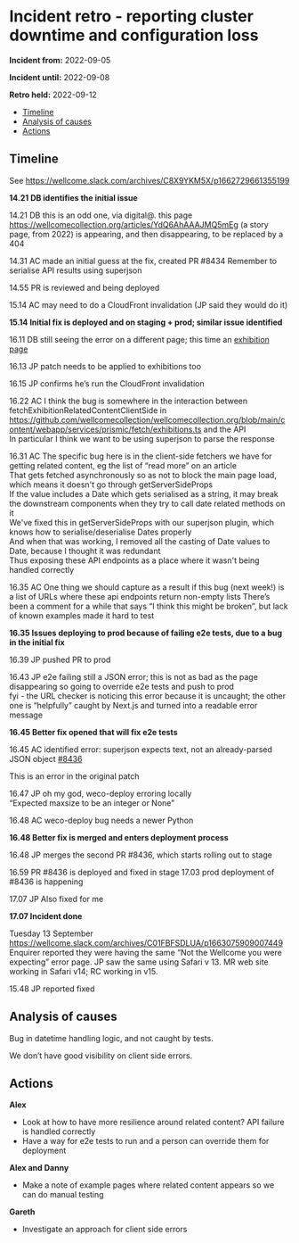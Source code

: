 # Incident retro -  reporting cluster downtime and configuration loss

**Incident from:** 2022-09-05

**Incident until:** 2022-09-08

**Retro held:** 2022-09-12

- [Timeline](#timeline)
- [Analysis of causes](#analysis-of-causes)
- [Actions](#actions)

## Timeline

See https://wellcome.slack.com/archives/C8X9YKM5X/p1662729661355199

**14.21 DB identifies the initial issue**

14.21 DB this is an odd one, via digital@. this page
https://wellcomecollection.org/articles/YdQ6AhAAAJMQ5mEg 
(a story page, from 2022) is appearing, and then disappearing, to be replaced by a 404

14.31 AC made an initial guess at the fix, created PR #8434 Remember to serialise API results using superjson 

14.55 PR is reviewed and being deployed

15.14 AC may need to do a CloudFront invalidation (JP said they would do it)

**15.14 Initial fix is deployed and on staging + prod; similar issue identified**

16.11 DB still seeing the error on a different page; this time an [exhibition page](https://wellcomecollection.org/exhibitions/YjiSFxEAACIAcqpb)

16.13 JP patch needs to be applied to exhibitions too

16.15 JP confirms he’s run the CloudFront invalidation

16.22 AC I think the bug is somewhere in the interaction between fetchExhibitionRelatedContentClientSide in https://github.com/wellcomecollection/wellcomecollection.org/blob/main/content/webapp/services/prismic/fetch/exhibitions.ts and the API<br>
In particular I think we want to be using superjson to parse the response

16.31 AC The specific bug here is in the client-side fetchers we have for getting related content, eg the list of “read more” on an article<br>
That gets fetched asynchronously so as not to block the main page load, which means it doesn't go through getServerSideProps<br>
If the value includes a Date which gets serialised as a string, it may break the downstream components when they try to call date related methods on it<br>
We've fixed this in getServerSideProps with our superjson plugin, which knows how to serialise/deserialise Dates properly<br>
And when that was working, I removed all the casting of Date values to Date, because I thought it was redundant<br>
Thus exposing these API endpoints as a place where it wasn't being handled correctly

16.35 AC One thing we should capture as a result if this bug (next week!) is a list of URLs where these api endpoints return non-empty lists
There’s been a comment for a while that says “I think this might be broken”, but lack of known examples made it hard to test 

**16.35 Issues deploying to prod because of failing e2e tests, due to a bug in the initial fix**

16.39 JP pushed PR to prod

16.43 JP e2e failing
still a JSON error; this is not as bad as the page disappearing so going to override e2e tests and push to prod<br>
fyi - the URL checker is noticing this error because it is uncaught; the other one is “helpfully” caught by Next.js and turned into a readable error message

**16.45 Better fix opened that will fix e2e tests**

16.45 AC identified error: superjson expects text, not an already-parsed JSON object [#8436](https://github.com/wellcomecollection/wellcomecollection.org/pull/8436)

This is an error in the original patch

16.47 JP oh my god, weco-deploy erroring locally<br>
“Expected maxsize to be an integer or None”

16.48 AC weco-deploy bug needs a newer Python

**16.48 Better fix is merged and enters deployment process**

16.48 JP merges the second PR #8436, which starts rolling out to stage

16.59 PR #8436 is deployed and fixed in stage
17.03 prod deployment of #8436 is happening

17.07 JP Also fixed for me

**17.07 Incident done**


Tuesday 13 September
https://wellcome.slack.com/archives/C01FBFSDLUA/p1663075909007449
Enquirer reported they were having the same “Not the Wellcome you were expecting” error page. JP saw the same using Safari v 13. MR web site working in Safari v14; RC working in v15.

15.48 JP reported fixed


## Analysis of causes

Bug in datetime handling logic, and not caught by tests.

We don’t have good visibility on client side errors.

## Actions

**Alex**
- Look at how to have more resilience around related content? API failure is handled correctly
- Have a way for e2e tests to run and a person can override them for deployment

**Alex and Danny**
- Make a note of example pages where related content appears so we can do manual testing

**Gareth**
- Investigate an approach for client side errors
